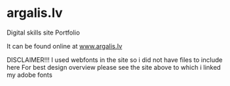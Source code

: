 # argalis.lv
Digital skills site
Portfolio

It can be found online at www.argalis.lv

DISCLAIMER!!!
I used webfonts in the site so i did not have files to include here
For best design overview please see the site above to which i linked my adobe fonts

